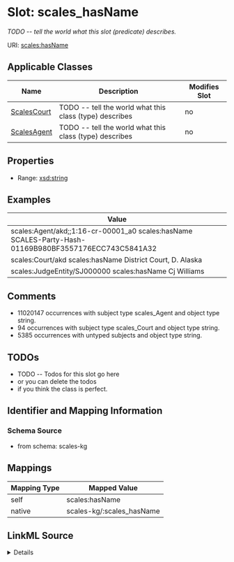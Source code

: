 

# Slot: scales_hasName


_TODO -- tell the world what this slot (predicate) describes._





URI: [scales:hasName](http://schemas.scales-okn.org/rdf/scales#hasName)



<!-- no inheritance hierarchy -->





## Applicable Classes

| Name | Description | Modifies Slot |
| --- | --- | --- |
| [ScalesCourt](../classes/ScalesCourt.md) | TODO -- tell the world what this class (type) describes |  no  |
| [ScalesAgent](../classes/ScalesAgent.md) | TODO -- tell the world what this class (type) describes |  no  |







## Properties

* Range: [xsd:string](http://www.w3.org/2001/XMLSchema#string)






## Examples

| Value |
| --- |
| scales:Agent/akd;;1:16-cr-00001_a0 scales:hasName SCALES-Party-Hash-01169B980BF3557176ECC743C5841A32 |
| scales:Court/akd scales:hasName District Court, D. Alaska |
| scales:JudgeEntity/SJ000000 scales:hasName Cj Williams |

## Comments

* 11020147 occurrences with subject type scales_Agent and object type string.
* 94 occurrences with subject type scales_Court and object type string.
* 5385 occurrences with untyped subjects and object type string.

## TODOs

* TODO -- Todos for this slot go here
* or you can delete the todos
* if you think the class is perfect.

## Identifier and Mapping Information







### Schema Source


* from schema: scales-kg




## Mappings

| Mapping Type | Mapped Value |
| ---  | ---  |
| self | scales:hasName |
| native | scales-kg/:scales_hasName |




## LinkML Source

<details>
```yaml
name: scales_hasName
description: TODO -- tell the world what this slot (predicate) describes.
todos:
- TODO -- Todos for this slot go here
- or you can delete the todos
- if you think the class is perfect.
comments:
- 11020147 occurrences with subject type scales_Agent and object type string.
- 94 occurrences with subject type scales_Court and object type string.
- 5385 occurrences with untyped subjects and object type string.
examples:
- value: scales:Agent/akd;;1:16-cr-00001_a0 scales:hasName SCALES-Party-Hash-01169B980BF3557176ECC743C5841A32
- value: scales:Court/akd scales:hasName District Court, D. Alaska
- value: scales:JudgeEntity/SJ000000 scales:hasName Cj Williams
from_schema: scales-kg
rank: 1000
slot_uri: scales:hasName
alias: scales_hasName
domain_of:
- scales_Agent
- scales_Court
range: string

```
</details>